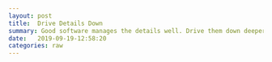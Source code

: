```yaml
---
layout: post
title:  Drive Details Down
summary: Good software manages the details well. Drive them down deeper into modules to make the software more valuable.
date:   2019-09-19-12:58:20
categories: raw
---
```

